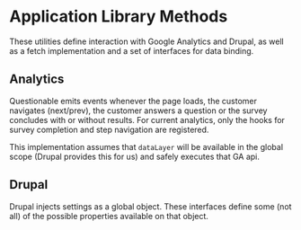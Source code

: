# Application Library Methods

These utilities define interaction with Google Analytics and Drupal, as well as a fetch implementation and a set of interfaces for data binding.

## Analytics

Questionable emits events whenever the page loads, the customer navigates (next/prev), the customer answers a question or the survey concludes with or without results. For current analytics, only the hooks for survey completion and step navigation are registered.

This implementation assumes that `dataLayer` will be available in the global scope (Drupal provides this for us) and safely executes that GA api. 

## Drupal

Drupal injects settings as a global object. These interfaces define some (not all) of the possible properties available on that object.
